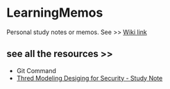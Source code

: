 # LearningMemos
Personal study notes or memos. See >>  [Wiki link](https://github.com/whatisname/Learning-resources-and-note/wiki)

## see all the resources >>
- Git Command 
- [Thred Modeling Desiging for Security - Study Note](https://github.com/whatisname/Learning-resources-and-note/wiki/Thread-modeling)

